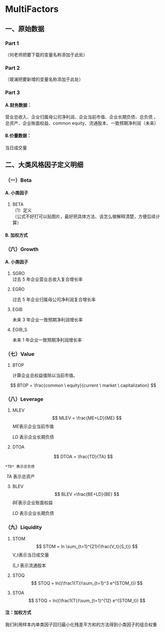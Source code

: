 # MultiFactors
## 一、原始数据
### Part 1
（何老师把要下载的变量名称添加于此处）
### Part 2
（玻澜把要新增的变量名称添加于此处）
### Part 3
#### A.财务数据：

营业总收入、企业归属母公司净利润、企业当前市值、企业长期负债、总负债 、总资产、企业账面权益、common equity、流通股本、一致预期净利润（未来）

#### B.价量数据：

当日成交量

## 二、大类风格因子定义明细
### （一）Beta
#### A. 小类因子
1. BETA  
（1）定义  
（公式不好打可以贴图片，最好把具体方法、该怎么做解释清楚，方便后续计算）
#### B. 加权方式

### （六）Growth

#### A. 小类因子

1. SGRO  
   过去 5 年企业营业总收入复合增长率

2. EGRO 

   过去 5 年企业归属母公司净利润复合增长率

3. EGIB

    未来 3 年企业一致预期净利润增长率

4. EGIB_S 

   未来 1 年企业一致预期净利润增长率

### （七）Value

1. BTOP

    计算企业总权益值除以当前市值。

$$
BTOP = \frac{common \ equity}{current \ market \ capitalization}
$$

### （八）Leverage

1. MLEV
   $$
   MLEV = \frac{ME+LD}{ME}
   $$
   *ME*表示企业当前市值

   *LD* 表示企业长期负债

2. DTOA

$$
DTOA = \frac{TD}{TA}
$$

 	*TD* 表示总负债 

​	 *TA* 表示总资产

3. BLEV 
   $$
   BLEV =\frac{BE+LD}{BE}
   $$
   *BE*表示企业账面权益

   *LD* 表示企业长期负债

### （九）Liquidity

1. STOM
   $$
   STOM = ln \sum_{t=1}^{21}{\frac{V_t}{S_t}}
   $$
   V_t表示当日成交量

   *S_t* 表示流通股本

2. STOQ
   $$
   STOQ = ln({\frac1{T}}\sum_{t=1}^3 e^{STOM_t})
   $$
   

3. STOA
   $$
   STOQ = ln({\frac1{T}}\sum_{t=1}^{12} e^{STOM_t})
   $$

#### 注：加权方式

我们利用样本内单类因子回归最小化残差平方和的方法得到小类因子的组合权重